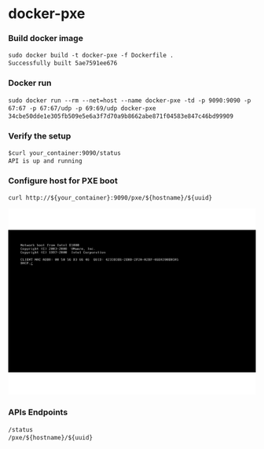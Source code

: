 # docker-pxe

### Build docker image
```
sudo docker build -t docker-pxe -f Dockerfile .
Successfully built 5ae7591ee676
```
### Docker run
```
sudo docker run --rm --net=host --name docker-pxe -td -p 9090:9090 -p 67:67 -p 67:67/udp -p 69:69/udp docker-pxe
34cbe50dde1e305fb509e5e6a3f7d70a9b8662abe871f04583e847c46bd99909
```
### Verify the setup 
```
$curl your_container:9090/status
API is up and running
```

### Configure host for PXE boot 
```
curl http://${your_container}:9090/pxe/${hostname}/${uuid}
```

<p align="center">
<img src="img/pxe.gif" alt="docker-pxe" title="docker-pxe" />
</p>

### APIs Endpoints
```
/status
/pxe/${hostname}/${uuid}
```
